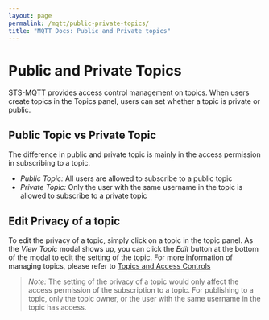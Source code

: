 ```yaml
---
layout: page
permalink: /mqtt/public-private-topics/
title: "MQTT Docs: Public and Private topics"
---
```


# Public and Private Topics

STS-MQTT provides access control management on topics. When users create topics in the Topics panel, users can set whether a topic is private or public. 

## Public Topic vs Private Topic

The difference in public and private topic is mainly in the access permission in subscribing to a topic.

* *Public Topic:* All users are allowed to subscribe to a public topic
* *Private Topic:* Only the user with the same username in the topic is allowed to subscribe to a private topic

## Edit Privacy of a topic

To edit the privacy of a topic, simply click on a topic in the topic panel. As the *View Topic* modal shows up, you can click the _Edit_ button at the bottom of the modal to edit the setting of the topic. For more information of managing topics, please refer to [Topics and Access Controls](/mqtt/topics-and-access-control/)

>*Note:* The setting of the privacy of a topic would only affect the access permission of the subscription to a topic. For publishing to a topic, only the topic owner, or the user with the same username in the topic has access. 